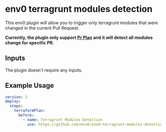 # env0 terragrunt modules detection
This env0 plugin will allow you to trigger only terragrunt modules that were changed in the current Pull Request.

**Currently, the plugin only support [Pr Plan](https://docs.env0.com/docs/plan-on-pull-request) and it will detect all modules change for specific PR.**

## Inputs
The plugin doesn't require any inputs.

## Example Usage

```yaml
version: 2
deploy:
  steps:
    terraformPlan:
      before:
        - name: Terragrunt Modules Detection
          use: https://github.com/env0/env0-terragrunt-modules-detection-plugin

```

